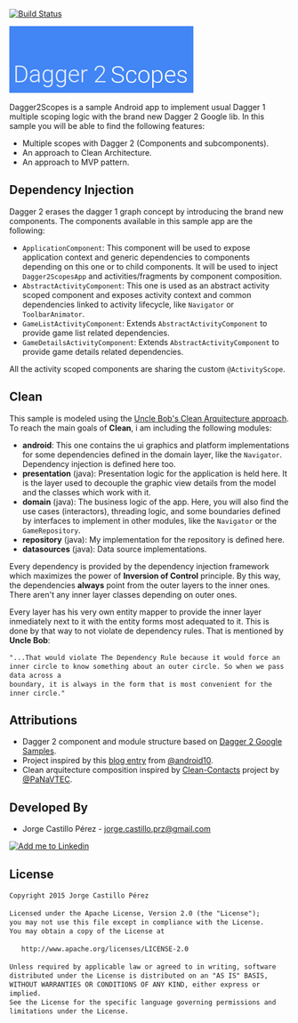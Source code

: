[![Build Status](https://travis-ci.org/JorgeCastilloPrz/Dagger2Scopes.svg?branch=master)](https://travis-ci.org/JorgeCastilloPrz/Dagger2Scopes)

![Dagger2Scopes image](/art/dagger2scopes.png?raw=true)

Dagger2Scopes is a sample Android app to implement usual Dagger 1 multiple scoping logic with the brand new Dagger 2 Google lib. In this sample you will be able to find
the following features:

* Multiple scopes with Dagger 2 (Components and subcomponents).
* An approach to Clean Architecture.
* An approach to MVP pattern.

Dependency Injection
--------------------
Dagger 2 erases the dagger 1 graph concept by introducing the brand new components. The components available in this sample app are the following:
* `ApplicationComponent`: This component will be used to expose application context and generic dependencies to components depending on this one or
to child components. It will be used to inject `Dagger2ScopesApp` and activities/fragments by component composition.
* `AbstractActivityComponent`: This one is used as an abstract activity scoped component and exposes activity context and common dependencies
linked to activity lifecycle, like `Navigator` or `ToolbarAnimator`.
* `GameListActivityComponent`: Extends `AbstractActivityComponent` to provide game list related dependencies.
* `GameDetailsActivityComponent`: Extends `AbstractActivityComponent` to provide game details related dependencies.

All the activity scoped components are sharing the custom `@ActivityScope`.

Clean
-----
This sample is modeled using the [Uncle Bob's Clean Arquitecture approach][clean-arquitecture-post]. To reach the main goals of **Clean**, i am including the
 following modules:

 * **android**: This one contains the ui graphics and platform implementations for some dependencies defined in the domain layer, like the `Navigator`.
 Dependency injection is defined here too.
 * **presentation** (java): Presentation logic for the application is held here. It is the layer used to decouple the graphic view details from the model and the
 classes which work with it.
 * **domain** (java): The business logic of the app. Here, you will also find the use cases (interactors), threading logic, and some boundaries defined by interfaces to implement in other
 modules, like the `Navigator` or the `GameRepository`.
 * **repository** (java): My implementation for the repository is defined here.
 * **datasources** (java): Data source implementations.

 Every dependency is provided by the dependency injection framework which maximizes the power of **Inversion of Control** principle. By this way,
 the dependencies **always** point from the outer layers to the inner ones. There aren't any inner layer classes depending on outer ones.

 Every layer has his very own entity mapper to provide the inner layer inmediately next to it with the entity forms most adequated to it. This is done by
 that way to not violate de dependency rules. That is mentioned by **Uncle Bob**:

 ```
 "...That would violate The Dependency Rule because it would force an inner circle to know something about an outer circle. So when we pass data across a
 boundary, it is always in the form that is most convenient for the inner circle."
 ```


Attributions
------------
* Dagger 2 component and module structure based on [Dagger 2 Google Samples][dagger2-samples].
* Project inspired by this [blog entry][fernando-cejas-blogentry] from [@android10][fernando-cejas-github].
* Clean arquitecture composition inspired by [Clean-Contacts][panavtec-clean-contacts] project by [@PaNaVTEC][panavtec-github].

Developed By
------------
* Jorge Castillo Pérez - <jorge.castillo.prz@gmail.com>

<a href="https://www.linkedin.com/in/jorgecastilloprz">
  <img alt="Add me to Linkedin" src="https://github.com/JorgeCastilloPrz/EasyMVP/blob/master/art/linkedin.png" />
</a>

License
-------

    Copyright 2015 Jorge Castillo Pérez

    Licensed under the Apache License, Version 2.0 (the "License");
    you may not use this file except in compliance with the License.
    You may obtain a copy of the License at

       http://www.apache.org/licenses/LICENSE-2.0

    Unless required by applicable law or agreed to in writing, software
    distributed under the License is distributed on an "AS IS" BASIS,
    WITHOUT WARRANTIES OR CONDITIONS OF ANY KIND, either express or implied.
    See the License for the specific language governing permissions and
    limitations under the License.

[dagger2-samples]: https://github.com/google/dagger
[fernando-cejas-blogentry]: http://fernandocejas.com/2015/04/11/tasting-dagger-2-on-android/
[fernando-cejas-github]: https://github.com/android10
[clean-arquitecture-post]: http://blog.8thlight.com/uncle-bob/2012/08/13/the-clean-architecture.html
[panavtec-github]: https://github.com/PaNaVTEC
[panavtec-clean-contacts]: https://github.com/PaNaVTEC/Clean-Contacts